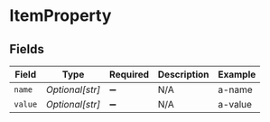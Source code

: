 # ItemProperty


## Fields

| Field              | Type               | Required           | Description        | Example            |
| ------------------ | ------------------ | ------------------ | ------------------ | ------------------ |
| `name`             | *Optional[str]*    | :heavy_minus_sign: | N/A                | a-name             |
| `value`            | *Optional[str]*    | :heavy_minus_sign: | N/A                | a-value            |